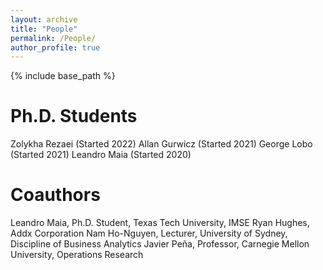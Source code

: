 ```yaml
---
layout: archive
title: "People"
permalink: /People/
author_profile: true
---
```


{% include base_path %}

Ph.D. Students
======

Zolykha Rezaei (Started 2022)
Allan Gurwicz (Started 2021)
George Lobo (Started 2021)
Leandro Maia (Started 2020)

Coauthors
======

Leandro Maia, Ph.D. Student, Texas Tech University, IMSE
Ryan Hughes, Addx Corporation
Nam Ho-Nguyen, Lecturer, University of Sydney, Discipline of Business Analytics
Javier Peña, Professor, Carnegie Mellon University, Operations Research
